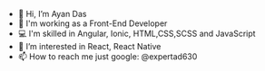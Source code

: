 - 👋 Hi, I’m Ayan Das
- 💼 I'm working as a Front-End Developer
- 💻 I'm skilled in Angular, Ionic, HTML,CSS,SCSS and JavaScript
- 👀 I’m interested in React, React Native
- 📫 How to reach me 
      just google: @expertad630

<!---
expertad630/expertad630 is a ✨ special ✨ repository because its `README.md` (this file) appears on your GitHub profile.
You can click the Preview link to take a look at your changes.
--->
